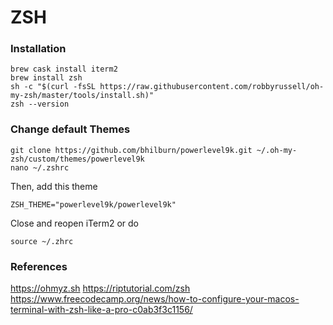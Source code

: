 # ZSH

### Installation

```
brew cask install iterm2
brew install zsh
sh -c "$(curl -fsSL https://raw.githubusercontent.com/robbyrussell/oh-my-zsh/master/tools/install.sh)"
zsh --version
```

### Change default Themes

```
git clone https://github.com/bhilburn/powerlevel9k.git ~/.oh-my-zsh/custom/themes/powerlevel9k
nano ~/.zshrc
```

Then, add this theme

```
ZSH_THEME="powerlevel9k/powerlevel9k"
```

Close and reopen iTerm2 or do

```
source ~/.zhrc
```

### References
https://ohmyz.sh
https://riptutorial.com/zsh
https://www.freecodecamp.org/news/how-to-configure-your-macos-terminal-with-zsh-like-a-pro-c0ab3f3c1156/
